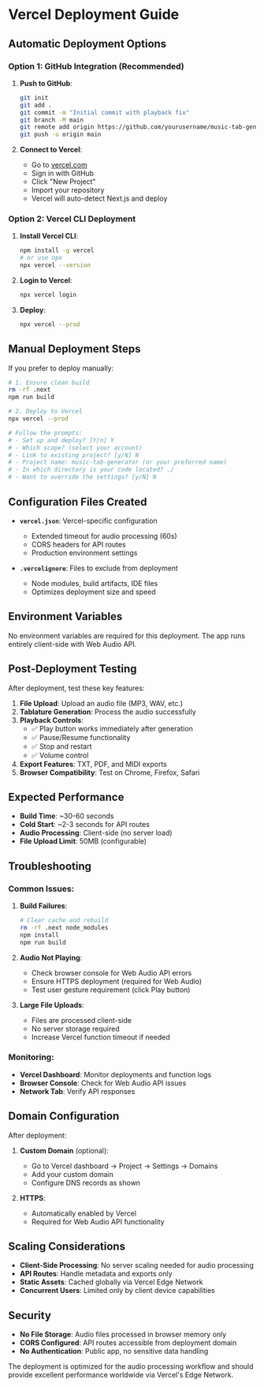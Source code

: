 # Vercel Deployment Guide

## Automatic Deployment Options

### Option 1: GitHub Integration (Recommended)

1. **Push to GitHub**:
   ```bash
   git init
   git add .
   git commit -m "Initial commit with playback fix"
   git branch -M main
   git remote add origin https://github.com/yourusername/music-tab-generator.git
   git push -u origin main
   ```

2. **Connect to Vercel**:
   - Go to [vercel.com](https://vercel.com)
   - Sign in with GitHub
   - Click "New Project"
   - Import your repository
   - Vercel will auto-detect Next.js and deploy

### Option 2: Vercel CLI Deployment

1. **Install Vercel CLI**:
   ```bash
   npm install -g vercel
   # or use npx
   npx vercel --version
   ```

2. **Login to Vercel**:
   ```bash
   npx vercel login
   ```

3. **Deploy**:
   ```bash
   npx vercel --prod
   ```

## Manual Deployment Steps

If you prefer to deploy manually:

```bash
# 1. Ensure clean build
rm -rf .next
npm run build

# 2. Deploy to Vercel
npx vercel --prod

# Follow the prompts:
# - Set up and deploy? [Y/n] Y
# - Which scope? (select your account)
# - Link to existing project? [y/N] N
# - Project name: music-tab-generator (or your preferred name)
# - In which directory is your code located? ./
# - Want to override the settings? [y/N] N
```

## Configuration Files Created

- **`vercel.json`**: Vercel-specific configuration
  - Extended timeout for audio processing (60s)
  - CORS headers for API routes
  - Production environment settings

- **`.vercelignore`**: Files to exclude from deployment
  - Node modules, build artifacts, IDE files
  - Optimizes deployment size and speed

## Environment Variables

No environment variables are required for this deployment. The app runs entirely client-side with Web Audio API.

## Post-Deployment Testing

After deployment, test these key features:

1. **File Upload**: Upload an audio file (MP3, WAV, etc.)
2. **Tablature Generation**: Process the audio successfully  
3. **Playback Controls**: 
   - ✅ Play button works immediately after generation
   - ✅ Pause/Resume functionality
   - ✅ Stop and restart
   - ✅ Volume control
4. **Export Features**: TXT, PDF, and MIDI exports
5. **Browser Compatibility**: Test on Chrome, Firefox, Safari

## Expected Performance

- **Build Time**: ~30-60 seconds
- **Cold Start**: ~2-3 seconds for API routes
- **Audio Processing**: Client-side (no server load)
- **File Upload Limit**: 50MB (configurable)

## Troubleshooting

### Common Issues:

1. **Build Failures**:
   ```bash
   # Clear cache and rebuild
   rm -rf .next node_modules
   npm install
   npm run build
   ```

2. **Audio Not Playing**:
   - Check browser console for Web Audio API errors
   - Ensure HTTPS deployment (required for Web Audio)
   - Test user gesture requirement (click Play button)

3. **Large File Uploads**:
   - Files are processed client-side
   - No server storage required
   - Increase Vercel function timeout if needed

### Monitoring:

- **Vercel Dashboard**: Monitor deployments and function logs
- **Browser Console**: Check for Web Audio API issues
- **Network Tab**: Verify API responses

## Domain Configuration

After deployment:

1. **Custom Domain** (optional):
   - Go to Vercel dashboard → Project → Settings → Domains
   - Add your custom domain
   - Configure DNS records as shown

2. **HTTPS**: 
   - Automatically enabled by Vercel
   - Required for Web Audio API functionality

## Scaling Considerations

- **Client-Side Processing**: No server scaling needed for audio processing
- **API Routes**: Handle metadata and exports only
- **Static Assets**: Cached globally via Vercel Edge Network
- **Concurrent Users**: Limited only by client device capabilities

## Security

- **No File Storage**: Audio files processed in browser memory only
- **CORS Configured**: API routes accessible from deployment domain
- **No Authentication**: Public app, no sensitive data handling

The deployment is optimized for the audio processing workflow and should provide excellent performance worldwide via Vercel's Edge Network.